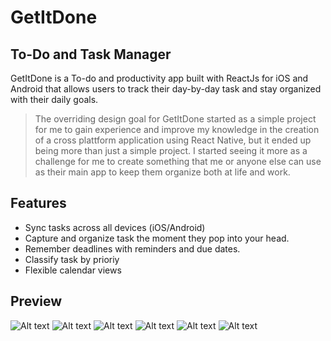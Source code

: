 # GetItDone
## To-Do and Task Manager

GetItDone is a To-do and productivity app built with ReactJs for iOS and Android that allows users to track their day-by-day task and stay organized with their daily goals. 

> The overriding design goal for GetItDone started as a simple project for me to gain experience and improve my knowledge 
>in the creation of a cross plattform application using React Native, but it ended up being more than just a simple project.
>I started seeing it more as a challenge for me to create something that me or anyone else can use as their main app to 
>keep them organize both at life and work. 

## Features

- Sync tasks across all devices (iOS/Android)
- Capture and organize task the moment they pop into your head.
- Remember deadlines with reminders and due dates.
- Classify task by prioriy
- Flexible calendar views

## Preview

![Alt text](/app/assets/images/Preview1.PNG?raw=true "Optional Title")
![Alt text](/app/assets/images/Preview2.PNG?raw=true "Optional Title")
![Alt text](/app/assets/images/Preview3.PNG?raw=true "Optional Title")
![Alt text](/app/assets/images/Preview4.PNG?raw=true "Optional Title")
![Alt text](/app/assets/images/Preview5.PNG?raw=true "Optional Title")
![Alt text](/app/assets/images/Preview6.PNG?raw=true "Optional Title")
